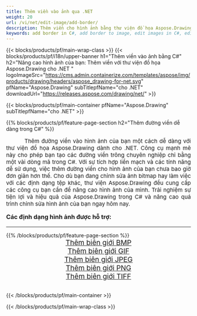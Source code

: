 ```yaml
---
title: Thêm viền vào ảnh qua .NET
weight: 20
url: /vi/net/edit-image/add-border/
description: Thêm viền cho hình ảnh bằng thư viện đồ họa Aspose.Drawing cho .NET (C#)
keywords: add border in C#, add border to image, edit images in C#, edit bitmap, graphic library cho .NET
---
```


{{< blocks/products/pf/main-wrap-class >}}
{{< blocks/products/pf/i18n/upper-banner h1="Thêm viền vào ảnh bằng C#" h2="Nâng cao hình ảnh của bạn: Thêm viền với thư viện đồ họa Aspose.Drawing cho .NET " logoImageSrc="https://cms.admin.containerize.com/templates/aspose/img/products/drawing/headers/aspose_drawing-for-net.svg" pfName="Aspose.Drawing" subTitlepfName="cho .NET" downloadUrl="https://releases.aspose.com/drawing/net/" >}}

{{< blocks/products/pf/main-container pfName="Aspose.Drawing" subTitlepfName="cho .NET" >}}

{{% blocks/products/pf/feature-page-section  h2="Thêm đường viền dễ dàng trong C#" %}}
<p align="justify" style="text-indent:50px;font-size:15px;">
Thêm đường viền vào hình ảnh của bạn một cách dễ dàng với thư viện đồ họa Aspose.Drawing dành cho .NET. Công cụ mạnh mẽ này cho phép bạn tạo các đường viền trông chuyên nghiệp chỉ bằng một vài dòng mã trong C#. Với sự tích hợp liền mạch và các tính năng dễ sử dụng, việc thêm đường viền cho hình ảnh của bạn chưa bao giờ đơn giản hơn thế. Cho dù bạn đang chỉnh sửa ảnh bitmap hay làm việc với các định dạng tệp khác, thư viện Aspose.Drawing đều cung cấp các công cụ bạn cần để nâng cao hình ảnh của mình. Trải nghiệm sự tiện lợi và hiệu quả của Aspose.Drawing trong C# và nâng cao quá trình chỉnh sửa hình ảnh của bạn ngay hôm nay.</p>

<h3 style="margin-top:16px;">
Các định dạng hình ảnh được hỗ trợ:
</h3>

<hr/>
{{% /blocks/products/pf/feature-page-section %}}
<div class="container-fluid productfamilypage bg-gray">
    <div class="convertypes bg-gray agp-content section">
        <div class="container">
		    <div class="row other-converters" style="font-size: 19px;text-align:center;">
		        <div class='col-md-3 other-converter remove-lp remove-rp'><a href="bmp/" style="padding:15px;">Thêm biên giới BMP</a></div>
                <div class='col-md-3 other-converter remove-lp remove-rp'><a href="gif/" style="padding:15px;">Thêm biên giới GIF</a></div>
                <div class='col-md-3 other-converter remove-lp remove-rp'><a href="jpeg/" style="padding:15px;">Thêm biên giới JPEG</a></div>
                <div class='col-md-3 other-converter remove-lp remove-rp'><a href="png/" style="padding:15px;">Thêm biên giới PNG</a></div>
                <div class='col-md-3 other-converter remove-lp remove-rp'><a href="tiff/" style="padding:15px;">Thêm biên giới TIFF</a></div>
            </div>
        </div>
    </div>
</div>
<br/>

{{< /blocks/products/pf/main-container >}}

{{< /blocks/products/pf/main-wrap-class >}}
